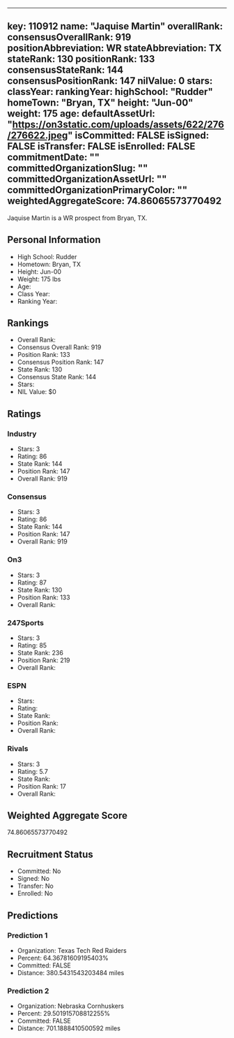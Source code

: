 ---
  key: 110912
  name: "Jaquise Martin"
  overallRank: 
  consensusOverallRank: 919
  positionAbbreviation: WR
  stateAbbreviation: TX
  stateRank: 130
  positionRank: 133
  consensusStateRank: 144
  consensusPositionRank: 147
  nilValue: 0
  stars: 
  classYear: 
  rankingYear: 
  highSchool: "Rudder"
  homeTown: "Bryan, TX"
  height: "Jun-00"
  weight: 175
  age: 
  defaultAssetUrl: "https://on3static.com/uploads/assets/622/276/276622.jpeg"
  isCommitted: FALSE
  isSigned: FALSE
  isTransfer: FALSE
  isEnrolled: FALSE
  commitmentDate: ""
  committedOrganizationSlug: ""
  committedOrganizationAssetUrl: ""
  committedOrganizationPrimaryColor: ""
  weightedAggregateScore: 74.86065573770492
  ---
  
  Jaquise Martin is a WR prospect from Bryan, TX.
  
  ## Personal Information
  - High School: Rudder
  - Hometown: Bryan, TX
  - Height: Jun-00
  - Weight: 175 lbs
  - Age: 
  - Class Year: 
  - Ranking Year: 
  
  ## Rankings
  - Overall Rank: 
  - Consensus Overall Rank: 919
  - Position Rank: 133
  - Consensus Position Rank: 147
  - State Rank: 130
  - Consensus State Rank: 144
  - Stars: 
  - NIL Value: $0
  
  ## Ratings
  
  ### Industry
  - Stars: 3
  - Rating: 86
  - State Rank: 144
  - Position Rank: 147
  - Overall Rank: 919
  
  ### Consensus
  - Stars: 3
  - Rating: 86
  - State Rank: 144
  - Position Rank: 147
  - Overall Rank: 919
  
  ### On3
  - Stars: 3
  - Rating: 87
  - State Rank: 130
  - Position Rank: 133
  - Overall Rank: 
  
  ### 247Sports
  - Stars: 3
  - Rating: 85
  - State Rank: 236
  - Position Rank: 219
  - Overall Rank: 
  
  ### ESPN
  - Stars: 
  - Rating: 
  - State Rank: 
  - Position Rank: 
  - Overall Rank: 
  
  ### Rivals
  - Stars: 3
  - Rating: 5.7
  - State Rank: 
  - Position Rank: 17
  - Overall Rank: 
  
  ## Weighted Aggregate Score
  74.86065573770492
  
  ## Recruitment Status
  - Committed: No
  - Signed: No
  - Transfer: No
  - Enrolled: No
  
  
  
  ## Predictions
  
  ### Prediction 1
  - Organization: Texas Tech Red Raiders
  - Percent: 64.36781609195403%
  - Committed: FALSE
  - Distance: 380.5431543203484 miles
  
  ### Prediction 2
  - Organization: Nebraska Cornhuskers
  - Percent: 29.501915708812255%
  - Committed: FALSE
  - Distance: 701.1888410500592 miles
  